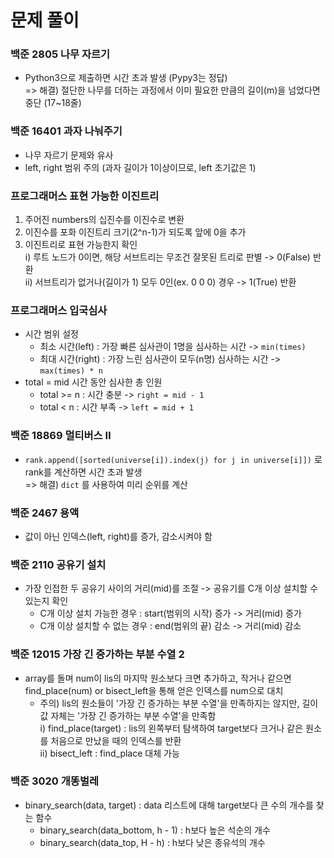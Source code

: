 # 문제 풀이

### 백준 2805 나무 자르기

- Python3으로 제출하면 시간 초과 발생 (Pypy3는 정답) <br>
    => 해결) 절단한 나무를 더하는 과정에서 이미 필요한 만큼의 길이(m)을 넘었다면 중단 (17~18줄)

### 백준 16401 과자 나눠주기

- 나무 자르기 문제와 유사
- left, right 범위 주의 (과자 길이가 1이상이므로, left 초기값은 1)

### 프로그래머스 표현 가능한 이진트리

1. 주어진 numbers의 십진수를 이진수로 변환
2. 이진수를 포화 이진트리 크기(2^n-1)가 되도록 앞에 0을 추가
3. 이진트리로 표현 가능한지 확인 <br>
    i) 루트 노드가 0이면, 해당 서브트리는 무조건 잘못된 트리로 판별 -> 0(False) 반환 <br>
    ii) 서브트리가 없거나(길이가 1) 모두 0인(ex. 0 0 0) 경우 -> 1(True) 반환

### 프로그래머스 입국심사

- 시간 범위 설정
    - 최소 시간(left) : 가장 빠른 심사관이 1명을 심사하는 시간 -> `min(times)`
    - 최대 시간(right) : 가장 느린 심사관이 모두(n명) 심사하는 시간 -> `max(times) * n`
- total = mid 시간 동안 심사한 총 인원
    - total >= n : 시간 충분 -> `right = mid - 1`
    - total < n : 시간 부족 -> `left = mid + 1`

### 백준 18869 멀티버스 Ⅱ

- `rank.append([sorted(universe[i]).index(j) for j in universe[i]])` 로 rank를 계산하면 시간 초과 발생 <br>
    => 해결) `dict` 를 사용하여 미리 순위를 계산

### 백준 2467 용액

- 값이 아닌 인덱스(left, right)를 증가, 감소시켜야 함

### 백준 2110 공유기 설치

- 가장 인접한 두 공유기 사이의 거리(mid)를 조절 -> 공유기를 C개 이상 설치할 수 있는지 확인
    - C개 이상 설치 가능한 경우 : start(범위의 시작) 증가 -> 거리(mid) 증가
    - C개 이상 설치할 수 없는 경우 : end(범위의 끝) 감소 -> 거리(mid) 감소

### 백준 12015 가장 긴 증가하는 부분 수열 2

- array를 돌며 num이 lis의 마지막 원소보다 크면 추가하고, 작거나 같으면 find_place(num) or bisect_left을 통해 얻은 인덱스를 num으로 대치
    - 주의) lis의 원소들이 '가장 긴 증가하는 부분 수열'을 만족하지는 않지만, 길이 값 자체는 '가장 긴 증가하는 부분 수열'을 만족함 <br>
    i) find_place(target) : lis의 왼쪽부터 탐색하여 target보다 크거나 같은 원소를 처음으로 만났을 때의 인덱스를 반환 <br>
    ii) bisect_left : find_place 대체 가능

### 백준 3020 개똥벌레

- binary_search(data, target) : data 리스트에 대해 target보다 큰 수의 개수를 찾는 함수
    - binary_search(data_bottom, h - 1) : h보다 높은 석순의 개수
    - binary_search(data_top, H - h) : h보다 낮은 종유석의 개수
